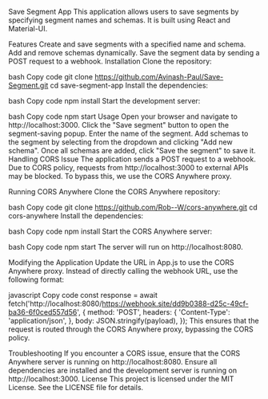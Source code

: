 Save Segment App
This application allows users to save segments by specifying segment names and schemas. It is built using React and Material-UI.

Features
Create and save segments with a specified name and schema.
Add and remove schemas dynamically.
Save the segment data by sending a POST request to a webhook.
Installation
Clone the repository:

bash
Copy code
git clone https://github.com/Avinash-Paul/Save-Segment.git
cd save-segment-app
Install the dependencies:

bash
Copy code
npm install
Start the development server:

bash
Copy code
npm start
Usage
Open your browser and navigate to http://localhost:3000.
Click the "Save segment" button to open the segment-saving popup.
Enter the name of the segment.
Add schemas to the segment by selecting from the dropdown and clicking "Add new schema".
Once all schemas are added, click "Save the segment" to save it.
Handling CORS Issue
The application sends a POST request to a webhook. Due to CORS policy, requests from http://localhost:3000 to external APIs may be blocked. To bypass this, we use the CORS Anywhere proxy.

Running CORS Anywhere
Clone the CORS Anywhere repository:

bash
Copy code
git clone https://github.com/Rob--W/cors-anywhere.git
cd cors-anywhere
Install the dependencies:

bash
Copy code
npm install
Start the CORS Anywhere server:

bash
Copy code
npm start
The server will run on http://localhost:8080.

Modifying the Application
Update the URL in App.js to use the CORS Anywhere proxy. Instead of directly calling the webhook URL, use the following format:

javascript
Copy code
const response = await fetch('http://localhost:8080/https://webhook.site/dd9b0388-d25c-49cf-ba36-6f0ced557d56', {
  method: 'POST',
  headers: {
    'Content-Type': 'application/json',
  },
  body: JSON.stringify(payload),
});
This ensures that the request is routed through the CORS Anywhere proxy, bypassing the CORS policy.

Troubleshooting
If you encounter a CORS issue, ensure that the CORS Anywhere server is running on http://localhost:8080.
Ensure all dependencies are installed and the development server is running on http://localhost:3000.
License
This project is licensed under the MIT License. See the LICENSE file for details.
